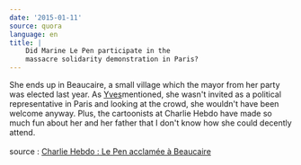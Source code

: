 ```yaml
---
date: '2015-01-11'
source: quora
language: en
title: |
    Did Marine Le Pen participate in the
    massacre solidarity demonstration in Paris?
---
```


She ends up in Beaucaire, a small village which the mayor from her party
was elected last year. As
[Yves](http://quora.com/profile/Yves-Granger)mentioned, she wasn\'t
invited as a political representative in Paris and looking at the crowd,
she wouldn\'t have been welcome anyway. Plus, the cartoonists at Charlie
Hebdo have made so much fun about her and her father that I don\'t know
how she could decently attend.\
\
source : [Charlie Hebdo : Le Pen acclamée à
Beaucaire](http://www.europe1.fr/politique/charlie-hebdo-le-pen-acclamee-lors-d-un-rassemblement-a-beaucaire-2340893)
